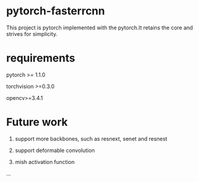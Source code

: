 # pytorch-fasterrcnn
This project is pytorch implemented with the pytorch.It retains the core and strives for simplicity.


# requirements

pytorch >= 1.1.0

torchvision >=0.3.0

opencv>=3.4.1

# Future work
1. support more backbones, such as resnext, senet and resnest

2. support deformable convolution

3. mish activation function

...




